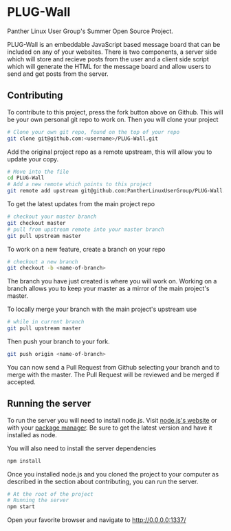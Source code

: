 PLUG-Wall
=========

Panther Linux User Group's Summer Open Source Project. 

PLUG-Wall is an embeddable JavaScript based message board that can be included on any of your websites. There is two components, a server side which will store and recieve posts from the user and a client side script which will generate the HTML for the message board and allow users to send and get posts from the server.

Contributing
------------
To contribute to this project, press the fork button above on Github. This will be your own personal git repo to work on. 
Then you will clone your project
```bash
# Clone your own git repo, found on the top of your repo
git clone git@github.com:<username>/PLUG-Wall.git
```
Add the original project repo as a remote upstream, this will allow you to update your copy.
```bash
# Move into the file
cd PLUG-Wall
# Add a new remote which points to this project
git remote add upstream git@github.com:PantherLinuxUserGroup/PLUG-Wall.git
```
To get the latest updates from the main project repo
```bash
# checkout your master branch
git checkout master
# pull from upstream remote into your master branch
git pull upstream master
```
To work on a new feature, create a branch on your repo
```bash
# checkout a new branch
git checkout -b <name-of-branch>
```

The branch you have just created is where you will work on. Working on a branch allows you to keep your master as a mirror of the main project's master. 

To locally merge your branch with the main project's upstream use
```bash
# while in current branch
git pull upstream master
```

Then push your branch to your fork.
```bash
git push origin <name-of-branch>
```

You can now send a Pull Request from Github selecting your branch and to merge with the master. The Pull Request will be reviewed and be merged if accepted.

Running the server
------------------
To run the server you will need to install node.js. Visit [node.js's website](nodejs.org) or with your [package manager](https://github.com/joyent/node/wiki/Installing-Node.js-via-package-manager). Be sure to get the latest version and have it installed as node.

You will also need to install the server dependencies
```bash
npm install
```
Once you installed node.js and you cloned the project to your computer as described in the section about contributing,
you can run the server.
```bash
# At the root of the project
# Running the server
npm start
```
Open your favorite browser and navigate to http://0.0.0.0:1337/

